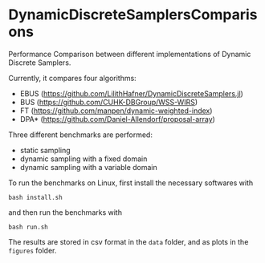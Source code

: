 
# DynamicDiscreteSamplersComparisons

Performance Comparison between different implementations of Dynamic Discrete Samplers.

Currently, it compares four algorithms:

- EBUS (https://github.com/LilithHafner/DynamicDiscreteSamplers.jl)
- BUS (https://github.com/CUHK-DBGroup/WSS-WIRS)
- FT (https://github.com/manpen/dynamic-weighted-index)
- DPA* (https://github.com/Daniel-Allendorf/proposal-array)

Three different benchmarks are performed:

- static sampling
- dynamic sampling with a fixed domain
- dynamic sampling with a variable domain

To run the benchmarks on Linux, first install the necessary softwares with

```
bash install.sh
```

and then run the benchmarks with

```
bash run.sh
```

The results are stored in csv format in the `data` folder, and as plots in the 
`figures` folder. 


